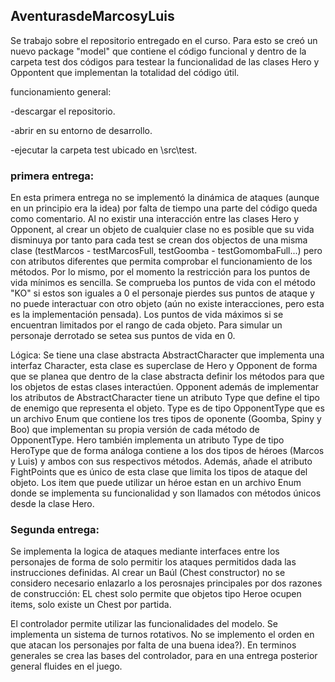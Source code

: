 ## AventurasdeMarcosyLuis
Se trabajo sobre el repositorio entregado en el curso. Para esto se creó un nuevo package "model" que contiene el código funcional y dentro de la carpeta test
dos códigos para testear la funcionalidad de las clases Hero y Oppontent que implementan la totalidad del código útil.

funcionamiento general:

-descargar el repositorio.

-abrir en su entorno de desarrollo.

-ejecutar la carpeta test ubicado en \src\test.

### primera entrega:

En esta primera entrega no se implementó la dinámica de ataques (aunque en un principio era la idea) por falta de tiempo una parte del código queda como comentario. Al no existir 
una interacción entre las clases Hero y Opponent, al crear un objeto de cualquier clase no es posible que su vida disminuya por tanto para cada test se crean dos objectos de una 
misma clase (testMarcos - testMarcosFull, testGoomba - testGomombaFull...) pero con atributos diferentes que permita comprobar el funcionamiento de los métodos. Por lo mismo, por 
el momento la restricción para los puntos de vida mínimos es sencilla. Se comprueba los puntos de vida con el método "KO" si estos son iguales a 0 el personaje pierdes sus puntos 
de ataque y no puede interactuar con otro objeto (aún no existe interacciones, pero esta es la implementación pensada). Los puntos de vida máximos si se encuentran limitados por 
el rango de cada objeto. Para simular un personaje derrotado se setea sus puntos de vida en 0.

Lógica:
Se tiene una clase abstracta AbstractCharacter que implementa una interfaz Character, esta clase es superclase de Hero y Opponent de forma que se planea que dentro de la clase
abstracta definir los métodos para que los objetos de estas clases interactúen. Opponent además de implementar los atributos de AbstractCharacter tiene un atributo Type que define
el tipo de enemigo que representa el objeto. Type es de tipo OpponentType que es un archivo Enum que contiene los tres tipos de oponente (Goomba, Spiny y Boo) que implementan su 
propia versión de cada método de OpponentType. Hero también implementa un atributo Type de tipo HeroType que de forma análoga contiene a los dos tipos de héroes (Marcos y Luis)  y 
ambos con sus respectivos métodos. Además, añade el atributo FightPoints que es único de esta clase que limita los tipos de ataque del objeto. Los item que puede utilizar un héroe 
estan en un archivo Enum donde se implementa su funcionalidad y son llamados con métodos únicos desde la clase Hero.


### Segunda entrega:

Se implementa la logica de ataques mediante interfaces entre los personajes de forma de solo permitir los ataques permitidos dada las instrucciones definidas. Al crear un  Baúl (Chest constructor) no se considero necesario enlazarlo a los perosnajes principales por dos razones de construcción: EL chest solo permite que objetos tipo Heroe ocupen items, solo existe un Chest por partida. 

El controlador permite utilizar las funcionalidades del modelo. Se implementa un sistema de turnos rotativos. No se implemento el orden en que atacan los personajes por falta de una buena idea?). En terminos generales se crea las bases del controlador, para en una entrega posterior general fluides en el juego.


